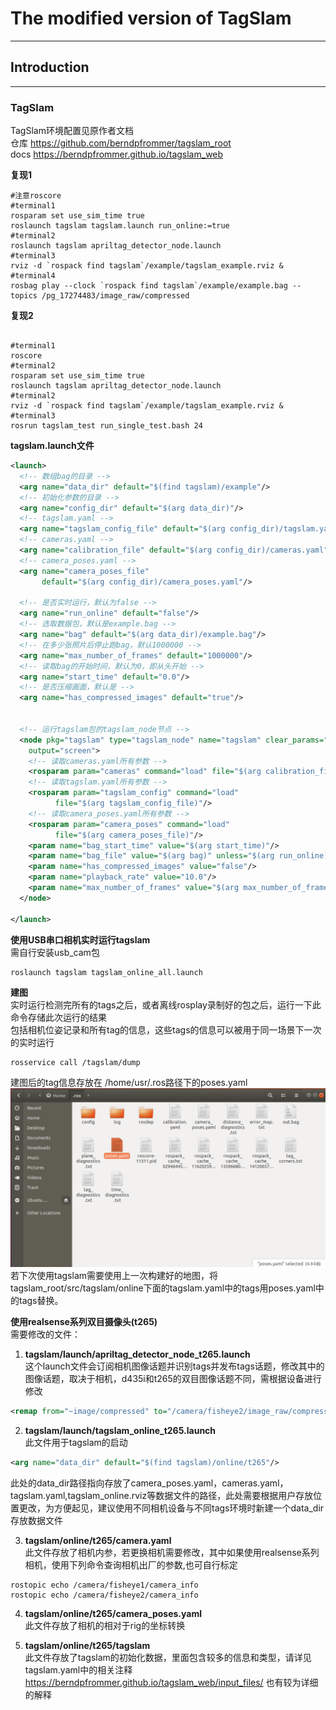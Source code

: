 # The modified version of TagSlam
---
## Introduction  


---
### TagSlam

TagSlam环境配置见原作者文档  
仓库 https://github.com/berndpfrommer/tagslam_root  
docs https://berndpfrommer.github.io/tagslam_web



**复现1**  

``` shell
#注意roscore
#terminal1
rosparam set use_sim_time true
roslaunch tagslam tagslam.launch run_online:=true
#terminal2
roslaunch tagslam apriltag_detector_node.launch
#terminal3
rviz -d `rospack find tagslam`/example/tagslam_example.rviz &
#terminal4
rosbag play --clock `rospack find tagslam`/example/example.bag --topics /pg_17274483/image_raw/compressed
```


**复现2**
``` shell

#terminal1
roscore
#terminal2
rosparam set use_sim_time true
roslaunch tagslam apriltag_detector_node.launch
#terminal2
rviz -d `rospack find tagslam`/example/tagslam_example.rviz &
#terminal3
rosrun tagslam_test run_single_test.bash 24
```

**tagslam.launch文件**
``` XML
<launch>
  <!-- 数组bag的目录 --> 
  <arg name="data_dir" default="$(find tagslam)/example"/>
  <!-- 初始化参数的目录 --> 
  <arg name="config_dir" default="$(arg data_dir)"/>
  <!-- tagslam.yaml --> 
  <arg name="tagslam_config_file" default="$(arg config_dir)/tagslam.yaml"/>
  <!-- cameras.yaml --> 
  <arg name="calibration_file" default="$(arg config_dir)/cameras.yaml"/>
  <!-- camera_poses.yaml --> 
  <arg name="camera_poses_file"
       default="$(arg config_dir)/camera_poses.yaml"/>

  <!-- 是否实时运行，默认为false -->   
  <arg name="run_online" default="false"/>
  <!-- 选取数据包，默认是example.bag --> 
  <arg name="bag" default="$(arg data_dir)/example.bag"/>
  <!-- 在多少张照片后停止跑bag，默认1000000 -->
  <arg name="max_number_of_frames" default="1000000"/>
  <!-- 读取bag的开始时间，默认为0，即从头开始 -->
  <arg name="start_time" default="0.0"/>
  <!-- 是否压缩画面，默认是 -->
  <arg name="has_compressed_images" default="true"/>


  <!-- 运行tagslam包的tagslam_node节点 -->
  <node pkg="tagslam" type="tagslam_node" name="tagslam" clear_params="true"
	output="screen">
    <!-- 读取cameras.yaml所有参数 -->
    <rosparam param="cameras" command="load" file="$(arg calibration_file)"/>
    <!-- 读取tagslam.yaml所有参数 -->
    <rosparam param="tagslam_config" command="load"
	      file="$(arg tagslam_config_file)"/>
    <!-- 读取camera_poses.yaml所有参数 -->    
    <rosparam param="camera_poses" command="load"
	      file="$(arg camera_poses_file)"/>
    <param name="bag_start_time" value="$(arg start_time)"/>
    <param name="bag_file" value="$(arg bag)" unless="$(arg run_online)"/>
    <param name="has_compressed_images" value="false"/>
    <param name="playback_rate" value="10.0"/>
    <param name="max_number_of_frames" value="$(arg max_number_of_frames)"/>
  </node>

</launch>
```
**使用USB串口相机实时运行tagslam**  
需自行安装usb_cam包
```shell
roslaunch tagslam tagslam_online_all.launch
```

**建图**  
实时运行检测完所有的tags之后，或者离线rosplay录制好的包之后，运行一下此命令存储此次运行的结果  
包括相机位姿记录和所有tag的信息，这些tags的信息可以被用于同一场景下一次的实时运行
```shell
rosservice call /tagslam/dump
```
建图后的tag信息存放在
/home/usr/.ros路径下的poses.yaml
![描述1](image\tagslam\edit\建图路径.png)
若下次使用tagslam需要使用上一次构建好的地图，将tagslam_root/src/tagslam/online下面的tagslam.yaml中的tags用poses.yaml中的tags替换。

**使用realsense系列双目摄像头(t265)**  
需要修改的文件：  
1. **tagslam/launch/apriltag_detector_node_t265.launch**  
这个launch文件会订阅相机图像话题并识别tags并发布tags话题，修改其中的图像话题，取决于相机，d435i和t265的双目图像话题不同，需根据设备进行修改
```XML
<remap from="~image/compressed" to="/camera/fisheye2/image_raw/compressed"/>
```

2. **tagslam/launch/tagslam_online_t265.launch**  
此文件用于tagslam的启动

```XML
<arg name="data_dir" default="$(find tagslam)/online/t265"/>
```
此处的data_dir路径指向存放了camera_poses.yaml，cameras.yaml，tagslam.yaml,tagslam_online.rviz等数据文件的路径，此处需要根据用户存放位置更改，为方便起见，建议使用不同相机设备与不同tags环境时新建一个data_dir存放数据文件

3. **tagslam/online/t265/camera.yaml**  
此文件存放了相机内参，若更换相机需要修改，其中如果使用realsense系列相机，使用下列命令查询相机出厂的参数,也可自行标定
```
rostopic echo /camera/fisheye1/camera_info
rostopic echo /camera/fisheye2/camera_info
```

4. **tagslam/online/t265/camera_poses.yaml**  
此文件存放了相机的相对于rig的坐标转换

5. **tagslam/online/t265/tagslam**  
此文件存放了tagslam的初始化数据，里面包含较多的信息和类型，请详见tagslam.yaml中的相关注释
https://berndpfrommer.github.io/tagslam_web/input_files/ 也有较为详细的解释